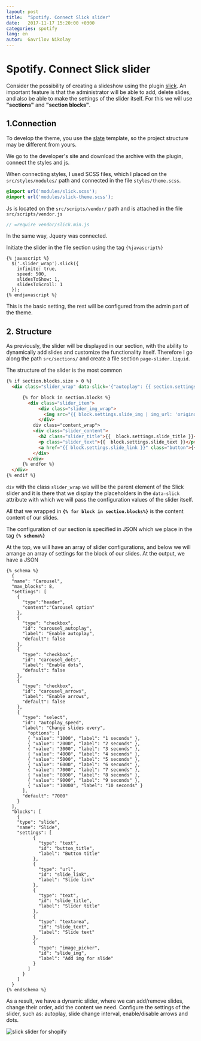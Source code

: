 ```yaml
---
layout: post
title:  "Spotify. Connect Slick slider"
date:   2017-11-17 15:20:00 +0300
categories: spotify
lang: en
autor:  Gavrilov Nikolay
---
```

# **Spotify. Connect Slick slider**

Consider the possibility of creating a slideshow using the plugin [slick](http://kenwheeler.github.io/slick/). An important feature is that the administrator will be able to add, delete slides, and also be able to make the settings of the slider itself. For this we will use **"sections"** and **"section blocks"**.

## **1.Connection**

To develop the theme, you use the [slate](https://shopify.github.io/slate/) template, so the project structure may be different from yours.

We go to the developer's site and download the archive with the plugin, connect the styles and js.

When connecting styles, I used SCSS files, which I placed on the `src/styles/modules/` path and connected in the file `styles/theme.scss`.

```SCSS
@import url('modules/slick.scss');
@import url('modules/slick-theme.scss');
```

Js is located on the `src/scripts/vendor/` path and is attached in the file `src/scripts/vendor.js`

```javascript
// =require vendor/slick.min.js
```

In the same way, Jquery was connected.

Initiate the slider in the file section using the tag `{%javascript%}`

```liquid
{% javascript %}
  $('.slider_wrap').slick({
    infinite: true,
    speed: 500,
    slidesToShow: 1,
    slidesToScroll: 1
  });
{% endjavascript %}
```

This is the basic setting, the rest will be configured from the admin part of the theme.

## **2. Structure**

As previously, the slider will be displayed in our section, with the ability to dynamically add slides and customize the functionality itself. Therefore I go along the path `src/sections/` and create a file section `page-slider.liquid`.

The structure of the slider is the most common

```HTML
{% if section.blocks.size > 0 %}
  <div class="slider_wrap" data-slick='{"autoplay": {{ section.settings.carousel_autoplay }}, "autoplaySpeed": {{ section.settings.autoplay_speed }}, "dots": {{ section.settings.carousel_dots }}, "arrows": {{ section.settings.carousel_arrows }}}'>

      {% for block in section.blocks %}
        <div class="slider_item">
            <div class="slider_img_wrap">
              <img src="{{ block.settings.slide_img | img_url: 'original' }}" alt="" class="slider_img">
            </div>
          div class="content_wrap">
          <div class="slider_content">
            <h2 class="slider_title">{{  block.settings.slide_title }}</h2>
            <p class="slider_text">{{  block.settings.slide_text }}</p>
            <a href="{{ block.settings.slide_link }}" class="button">{{ block.settings.button_title }}</a>
          </div>
        </div>
      {% endfor %}
  </div>
{% endif %}
```

`div` with the class `slider_wrap` we will be the parent element of the Slick slider and it is there that we display the placeholders in the `data-slick` attribute with which we will pass the configuration values of the slider itself.

All that we wrapped in **`{% for block in section.blocks%}`** is the content content of our slides.

The configuration of our section is specified in JSON which we place in the tag **`{% schema%}`**

At the top, we will have an array of slider configurations, and below we will arrange an array of settings for the block of our slides. At the output, we have a JSON

```liquid
{% schema %}
  {
  "name": "Carousel",
  "max_blocks": 8,
  "settings": [
    {
      "type":"header",
      "content":"Carousel option"
    },
    {
      "type": "checkbox",
      "id": "carousel_autoplay",
      "label": "Enable autoplay",
      "default": false
    },
    {
      "type": "checkbox",
      "id": "carousel_dots",
      "label": "Enable dots",
      "default": false
    },
    {
      "type": "checkbox",
      "id": "carousel_arrows",
      "label": "Enable arrows",
      "default": false
    },
    {
      "type": "select",
      "id": "autoplay_speed",
      "label": "Change slides every",
        "options": [
        { "value": "1000", "label": "1 seconds" },
        { "value": "2000", "label": "2 seconds" },
        { "value": "3000", "label": "3 seconds" },
        { "value": "4000", "label": "4 seconds" },
        { "value": "5000", "label": "5 seconds" },
        { "value": "6000", "label": "6 seconds" },
        { "value": "7000", "label": "7 seconds" },
        { "value": "8000", "label": "8 seconds" },
        { "value": "9000", "label": "9 seconds" },
        { "value": "10000", "label": "10 seconds" }
      ],
      "default": "7000"
    }
  ],
  "blocks": [
    {
    "type": "slide",
    "name": "Slide",
    "settings": [
          {
            "type": "text",
            "id": "button_title",
            "label": "Button title"
          },
          {
            "type": "url",
            "id": "slide_link",
            "label": "Slide link"
          },
          {
            "type": "text",
            "id": "slide_title",
            "label": "Slider title"
          },
          {
            "type": "textarea",
            "id": "slide_text",
            "label": "Slide text"
          },
          {
            "type": "image_picker",
            "id": "slide_img",
            "label": "Add img for slide"
          }
        ]
      }
    ]
  }
{% endschema %}
```

As a result, we have a dynamic slider, where we can add/remove slides, change their order, add the content we need. Configure the settings of the slider, such as: autoplay, slide change interval, enable/disable arrows and dots.

![slick slider for shopify](https://github.com/glivera-team/Wiki/blob/master/img/slick1.jpg)